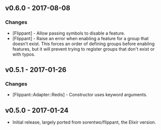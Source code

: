 ## v0.6.0 - 2017-08-08

### Changes

* [Flippant] - Allow passing symbols to disable a feature.
* [Flippant] - Raise an error when enabling a feature for a group that doesn't
  exist. This forces an order of defining groups before enabling features, but
  it will prevent trying to register groups that don't exist or with typos.

## v0.5.1 - 2017-01-26

### Changes

* [Flippant::Adapter::Redis] - Constructor uses keyword arguments.

## v0.5.0 - 2017-01-24

* Initial release, largely ported from sorentwo/flippant, the Elixir version.
